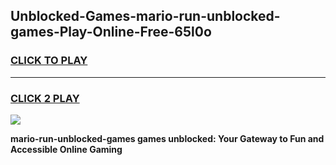 
## Unblocked-Games-mario-run-unblocked-games-Play-Online-Free-65l0o
<h3>
<a href="https://premium76.site?title=mario-run-unblocked-games&ref=26A">CLICK TO PLAY</a></h3>
<hr>

<h3>
<a href="https://premium76.site?title=mario-run-unblocked-games&ref=26A">CLICK 2 PLAY</a>
  
</h3>

<a href="https://premium76.site?title=mario-run-unblocked-games&ref=26A"><img src="https://clearcache.store/games.png"></a>


**mario-run-unblocked-games games unblocked: Your Gateway to Fun and Accessible Online Gaming**

